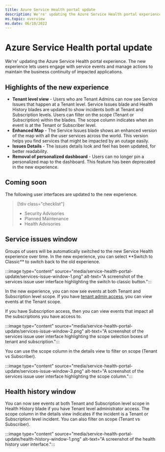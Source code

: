 ```yaml
---
title: Azure Service Health portal update
description: We're' updating the Azure Service Health portal experience to let users engage with service events and manage actions to maintain the business continuity of impacted applications.
ms.topic: overview
ms.date: 06/10/2022
---
```


# Azure Service Health portal update

We're' updating the Azure Service Health portal experience. The new experience lets users engage with service events and manage actions to maintain the business continuity of impacted applications.

## Highlights of the new experience

-   **Tenant level view** - Users who are Tenant Admins can now see Service Issues that happen at a Tenant level. Service Issues blade and Health History blades are updated to show incidents both at Tenant and Subscription levels. Users can filter on the scope (Tenant or Subscription) within the blades. The scope column indicates when an event is at the Tenant or Subscriber level.
-   **Enhanced Map** - The Service Issues blade shows an enhanced version of the map with all the user services across the world. This version helps you find services that might be impacted by an outage easily.
-   **Issues Details** - The issues details look and feel has been updated, for better readability.
-   **Removal of personalized dashboard** - Users can no longer pin a personalized map to the dashboard. This feature has been deprecated in the new experience.

## Coming soon

The following user interfaces are updated to the new experience.

> [!div class="checklist"]
> * Security Advisories
> * Planned Maintenance
> * Health Advisories

## Service issues window

Groups of users will be automatically switched to the new Service Health experience over time. In the new experience, you can select \*\*Switch to Classic\*\* to switch back to the old experience.

:::image type="content" source="media/service-health-portal-update/services-issue-window-1.png" alt-text="A screenshot of the services issue user interface highlighting the switch to classic button.":::

In the new experience, you can now see events at both Tenant and Subscription level scope. If you have [tenant admin access](admin-access-reference.md#roles-with-tenant-admin-access), you can view events at the Tenant scope.

If you have Subscription access, then you can view events that impact all the subscriptions you have access to.

:::image type="content" source="media/service-health-portal-update/services-issue-window-2.png" alt-text="A screenshot of the services issue user interface highlighting the scope selection boxes of tenant and subscription.":::

You can use the scope column in the details view to filter on scope (Tenant vs Subscriber).

:::image type="content" source="media/service-health-portal-update/services-issue-window-3.png" alt-text="A screenshot of the services issue user interface highlighting the scope column.":::

## Health history window

You can now see events at both Tenant and Subscription level scope in Health History blade if you have Tenant level administrator access. The scope column in the details view indicates if the incident is a Tenant or Subscription level incident. You can also filter on scope (Tenant vs Subscriber).

:::image type="content" source="media/service-health-portal-update/health-history-window-1.png" alt-text="A screenshot of the health history user interface.":::